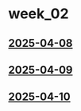 # week_02 <!-- markmap: foldAll -->
## [2025-04-08](2025-04-08/2025-04-08.html)
## [2025-04-09](2025-04-09/2025-04-09.html)
## [2025-04-10](2025-04-10/2025-04-10.html)
